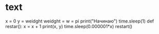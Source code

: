 # text
x = 0
y = weidght
weidght = w = pi
print("Начинаю")
time.sleep(1)
def restar():
   x = x + 1
   print(x, y)
   time.sleep(0.000001*x)
restart()
